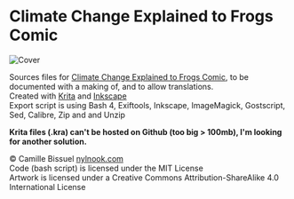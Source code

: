 # Climate Change Explained to Frogs Comic

![Cover](layout/p1.png)

Sources files for [Climate Change Explained to Frogs Comic](http://nylnook.com/en/comics/), to be documented with a making of, and to allow translations.  
Created with [Krita](https://krita.org/) and [Inkscape](https://inkscape.org)   
Export script is using Bash 4, Exiftools, Inkscape, ImageMagick, Gostscript, Sed, Calibre, Zip and and Unzip

**Krita files (.kra) can't be hosted on Github (too big > 100mb), I'm looking for another solution.**

© Camille Bissuel [nylnook.com](http://nylnook.com)  
Code (bash script) is licensed under the MIT License  
Artwork is licensed under a Creative Commons Attribution-ShareAlike 4.0 International License
